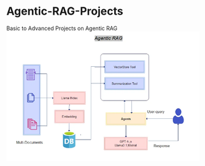 # Agentic-RAG-Projects
Basic to Advanced Projects on Agentic RAG 
![Agentic RAG Workflow](./agentic-rag-workflow.webp)
